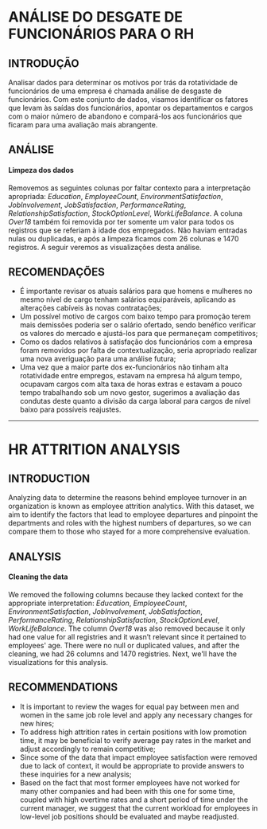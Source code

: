 # ANÁLISE DO DESGATE DE FUNCIONÁRIOS PARA O RH 

## INTRODUÇÃO

Analisar dados para determinar os motivos por trás da rotatividade de funcionários de uma empresa é chamada análise de desgaste de funcionários. Com este conjunto de dados, visamos identificar os fatores que levam às saídas dos funcionários, apontar os departamentos e cargos com o maior número de abandono e compará-los aos funcionários que ficaram para uma avaliação mais abrangente. 
  
## ANÁLISE

#### Limpeza dos dados 
  
Removemos as seguintes colunas por faltar contexto para a interpretação apropriada: *Education*, *EmployeeCount*, *EnvironmentSatisfaction*, *JobInvolvement*, *JobSatisfaction*, *PerformanceRating*, *RelationshipSatisfaction*, *StockOptionLevel*, *WorkLifeBalance*. 
A coluna *Over18*  também foi removida por ter somente um valor para todos os registros que se referiam à idade dos empregados.
Não haviam entradas nulas ou duplicadas, e após a limpeza ficamos com 26 colunas e 1470 registros.
A seguir veremos as visualizações desta análise.

## RECOMENDAÇÕES

- É importante revisar os atuais salários para que homens e mulheres no mesmo nível de cargo tenham salários equiparáveis, aplicando as alterações cabíveis às novas contratações;
- Um possível motivo de cargos com baixo tempo para promoção terem mais demissões poderia ser o salário ofertado, sendo benéfico verificar os valores do mercado e ajustá-los para que  permaneçam competitivos;
- Como os dados relativos à satisfação dos funcionários com a empresa foram removidos por falta de contextualização, seria apropriado realizar uma nova averiguação para uma análise futura;
- Uma vez que a maior parte dos ex-funcionários não tinham alta rotatividade entre empregos, estavam na empresa há algum tempo, ocupavam cargos com alta taxa de horas extras e estavam a pouco tempo trabalhando sob um novo gestor, sugerimos a avaliação das condutas deste quanto a divisão da carga laboral para cargos de nível baixo para possíveis reajustes.

********************************************
# HR ATTRITION ANALYSIS

## INTRODUCTION

Analyzing data to determine the reasons behind employee turnover in an organization is known as employee attrition analytics. With this dataset, we aim to identify the factors that lead to employee departures and pinpoint the departments and roles with the highest numbers of departures, so we can compare them to those who stayed for a more comprehensive evaluation. 
  
## ANALYSIS 

#### Cleaning the data 
  
We removed the following columns because they lacked context for the appropriate interpretation: *Education*, *EmployeeCount*, *EnvironmentSatisfaction*, *JobInvolvement*, *JobSatisfaction*, *PerformanceRating*, *RelationshipSatisfaction*, *StockOptionLevel*, *WorkLifeBalance*. 
The column *Over18* was also removed because it only had one value for all registries and it wasn’t relevant since it pertained to employees' age.
There were no null or duplicated values, and after the cleaning, we had 26 columns and 1470 registries. 
Next, we'll have the visualizations for this analysis.

## RECOMMENDATIONS

- It is important to review the wages for equal pay between men and women in the same job role level and apply any necessary changes for new hires; 
- To address high attrition rates in certain positions with low promotion time, it may be beneficial to verify average pay rates in the market and adjust accordingly to remain competitive;
- Since some of the data that impact employee satisfaction were removed due to lack of context, it would be appropriate to provide answers to these inquiries for a new analysis;
- Based on the fact that most former employees have not worked for many other companies and had been with this one for some time, coupled with high overtime rates and a short period of time under the current manager, we suggest that the current workload for employees in low-level job positions should be evaluated and maybe readjusted.
